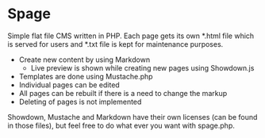 Spage
=

Simple flat file CMS written in PHP. Each page gets its own *.html file which is served for users and *.txt file is kept for maintenance purposes. 

* Create new content by using Markdown
    * Live preview is shown while creating new pages using Showdown.js
* Templates are done using Mustache.php
* Individual pages can be edited
* All pages can be rebuilt if there is a need to change the markup
* Deleting of pages is not implemented

Showdown, Mustache and Markdown have their own licenses (can be found in those files), but feel free to do what ever you want with spage.php.